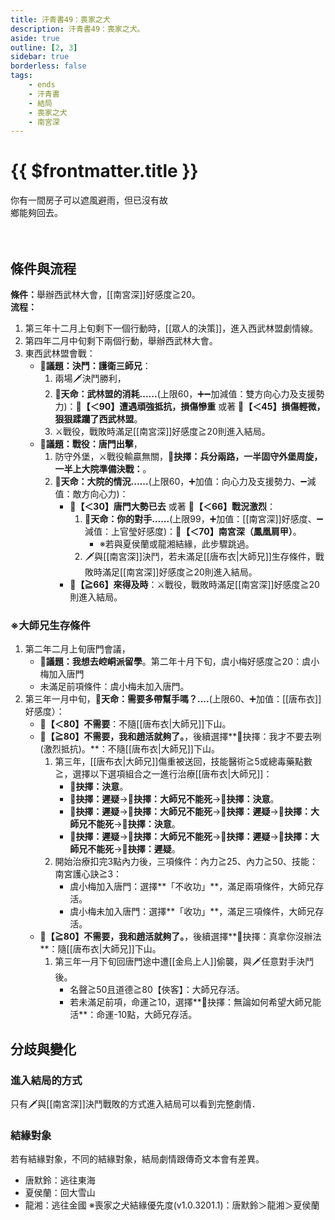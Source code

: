 ```yaml
---
title: 汗青書49：喪家之犬
description: 汗青書49：喪家之犬。
aside: true
outline: [2, 3]
sidebar: true
borderless: false
tags:
    - ends
    - 汗青書
    - 結局
    - 喪家之犬
    - 南宮深
---
```


# {{ $frontmatter.title }}

<EndBackground no=49 title="喪家之犬">
你有一間房子可以遮風避雨，但已沒有故<br>
鄉能夠回去。<br>
<br>
<br>
<!-- 此處因排版, 放入部分空行, 無理由請勿移除 -->
</EndBackground>

## 條件與流程
<b>條件：</b>舉辦西武林大會，[[南宮深]]好感度≧20。<br>
<b>流程：</b><br>
1. 第三年十二月上旬剩下一個行動時，[[眾人的決策]]，進入西武林盟劇情線。
2. 第四年二月中旬剩下兩個行動，舉辦西武林大會。
3. 東西武林盟會戰：
   + **📜議題：決鬥：護衛三師兄**：
     1. 兩場🗡️決鬥勝利，
     2.  **🎲天命：武林盟的消耗......**(上限60，➕➖加減值：雙方向心力及支援勢力)：**🧾【＜90】遭遇頑強抵抗，損傷慘重** 或著 **🧾【＜45】損傷輕微，狠狠蹂躪了西武林盟**。
     3.  ⚔️戰役，戰敗時滿足[[南宮深]]好感度≧20則進入結局。
   + **📜議題：戰役：唐門出擊**，
     1. 防守外堡，⚔️戰役輸贏無關，**📖抉擇：兵分兩路，一半固守外堡周旋，一半上大院準備決戰：**。
     2. **🎲天命：大院的情況......**(上限60，➕加值：向心力及支援勢力、➖減值：敵方向心力)：
        + **🧾【＜30】唐門大勢已去** 或著 **🧾【＜66】戰況激烈**：
          1. **🎲天命：你的對手......**(上限99，➕加值：[[南宮深]]好感度、➖減值：<Girl4Icon>上官瑩</Girl4Icon>好感度)：**🧾【＜70】南宮深（鳳凰肩甲）**。
             * ※若與<Girl5Icon>夏侯蘭</Girl5Icon>或<Girl8Icon>龍湘</Girl8Icon>結緣，此步驟跳過。
          2. 🗡️與[[南宮深]]決鬥，若未滿足[[唐布衣|大師兄]]生存條件，戰敗時滿足[[南宮深]]好感度≧20則進入結局。
        + **🧾【≧66】來得及時**：⚔️戰役，戰敗時滿足[[南宮深]]好感度≧20則進入結局。

### ※大師兄生存條件
1. 第二年二月上旬唐門會議，
   + **📜議題：我想去崆峒派留學**。第二年十月下旬，<Girl3Icon>虞小梅</Girl3Icon>好感度≧20：<Girl3Icon>虞小梅</Girl3Icon>加入唐門
   + 未滿足前項條件：<Girl3Icon>虞小梅</Girl3Icon>未加入唐門。
2. 第三年一月中旬，**🎲天命：需要多帶幫手嗎？....**(上限60、➕加值：[[唐布衣]]好感度）：
   + **🧾【＜80】不需要**：不隨[[唐布衣|大師兄]]下山。
   + **🧾【≧80】不需要，我和趙活就夠了。**，後續選擇**📖抉擇：我才不要去咧(激烈抵抗)。**：不隨[[唐布衣|大師兄]]下山。
     1. 第三年，[[唐布衣|大師兄]]傷重被送回，技能醫術≧5或總毒藥點數≧，選擇以下選項組合之一進行治療[[唐布衣|大師兄]]：
        + **📖抉擇：決意**。
        + **📖抉擇：遲疑**→**📖抉擇：大師兄不能死**→**📖抉擇：決意**。
        + **📖抉擇：遲疑**→**📖抉擇：大師兄不能死**→**📖抉擇：遲疑**→**📖抉擇：大師兄不能死**→**📖抉擇：決意**。
        + **📖抉擇：遲疑**→**📖抉擇：大師兄不能死**→**📖抉擇：遲疑**→**📖抉擇：大師兄不能死**→**📖抉擇：遲疑**。
     2. 開始治療扣完3點內力後，三項條件：內力≧25、內力≧50、技能：南宮護心訣≧3：
        + <Girl3Icon>虞小梅</Girl3Icon>加入唐門：選擇**「不收功」**，滿足兩項條件，大師兄存活。
        + <Girl3Icon>虞小梅</Girl3Icon>未加入唐門：選擇**「收功」**，滿足三項條件，大師兄存活。
   + **🧾【≧80】不需要，我和趙活就夠了。**，後續選擇**📖抉擇：真拿你沒辦法**：隨[[唐布衣|大師兄]]下山。
     1. 第三年一月下旬回唐門途中遭[[金烏上人]]偷襲，與🗡️任意對手決鬥後。
        + 名聲≧50且道德≧80【俠客】：大師兄存活。
        + 若未滿足前項，命運≧10，選擇**📖抉擇：無論如何希望大師兄能活**：命運-10點，大師兄存活。

## 分歧與變化
### 進入結局的方式
只有🗡️與[[南宮深]]決鬥戰敗的方式進入結局可以看到完整劇情．

### 結緣對象
若有結緣對象，不同的結緣對象，結局劇情跟傳奇文本會有差異。
+ <Girl0Icon>唐默鈴</Girl0Icon>：逃往東海
+ <Girl5Icon>夏侯蘭</Girl5Icon>：回大雪山
+ <Girl8Icon>龍湘</Girl8Icon>：逃往金國
※喪家之犬結緣優先度(v1.0.3201.1)：<Girl0Icon>唐默鈴</Girl0Icon>＞<Girl8Icon>龍湘</Girl8Icon>＞<Girl5Icon>夏侯蘭</Girl5Icon>
